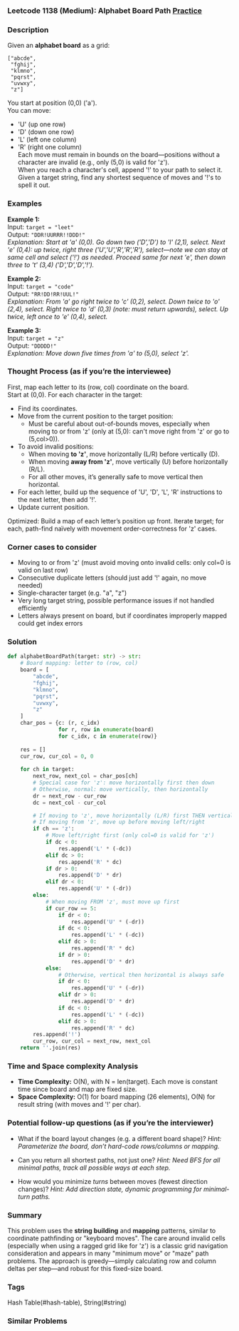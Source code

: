 ### Leetcode 1138 (Medium): Alphabet Board Path [Practice](https://leetcode.com/problems/alphabet-board-path)

### Description  
Given an **alphabet board** as a grid:  
```
["abcde", 
 "fghij", 
 "klmno", 
 "pqrst", 
 "uvwxy", 
 "z"]
```
You start at position (0,0) ('a').  
You can move:  
- 'U' (up one row)  
- 'D' (down one row)
- 'L' (left one column)
- 'R' (right one column)  
Each move must remain in bounds on the board—positions without a character are invalid (e.g., only (5,0) is valid for 'z').  
When you reach a character's cell, append '!' to your path to select it.  
Given a target string, find any shortest sequence of moves and '!'s to spell it out.

### Examples  

**Example 1:**  
Input: `target = "leet"`  
Output: `"DDR!UURRR!!DDD!"`  
*Explanation: Start at 'a' (0,0). Go down two ('D','D') to 'l' (2,1), select. Next 'e' (0,4): up twice, right three ('U','U','R','R','R'), select—note we can stay at same cell and select ('!') as needed. Proceed same for next 'e', then down three to 't' (3,4) ('D','D','D','!').*

**Example 2:**  
Input: `target = "code"`  
Output: `"RR!DD!RR!UUL!"`  
*Explanation: From 'a' go right twice to 'c' (0,2), select. Down twice to 'o' (2,4), select. Right twice to 'd' (0,3) (note: must return upwards), select. Up twice, left once to 'e' (0,4), select.*

**Example 3:**  
Input: `target = "z"`  
Output: `"DDDDD!"`  
*Explanation: Move down five times from 'a' to (5,0), select 'z'.*

### Thought Process (as if you’re the interviewee)  
First, map each letter to its (row, col) coordinate on the board.  
Start at (0,0). For each character in the target:
- Find its coordinates.
- Move from the current position to the target position:
  - Must be careful about out-of-bounds moves, especially when moving to or from 'z' (only at (5,0): can't move right from 'z' or go to (5,col>0)).
- To avoid invalid positions:
  - When moving **to 'z'**, move horizontally (L/R) before vertically (D).
  - When moving **away from 'z'**, move vertically (U) before horizontally (R/L).
  - For all other moves, it’s generally safe to move vertical then horizontal.
- For each letter, build up the sequence of 'U', 'D', 'L', 'R' instructions to the next letter, then add '!'.
- Update current position.

Optimized: Build a map of each letter’s position up front. Iterate target; for each, path-find naïvely with movement order-correctness for 'z' cases.

### Corner cases to consider  
- Moving to or from 'z' (must avoid moving onto invalid cells: only col=0 is valid on last row)
- Consecutive duplicate letters (should just add '!' again, no move needed)
- Single-character target (e.g. "a", "z")
- Very long target string, possible performance issues if not handled efficiently
- Letters always present on board, but if coordinates improperly mapped could get index errors

### Solution

```python
def alphabetBoardPath(target: str) -> str:
    # Board mapping: letter to (row, col)
    board = [
        "abcde",
        "fghij",
        "klmno",
        "pqrst",
        "uvwxy",
        "z"
    ]
    char_pos = {c: (r, c_idx)
                for r, row in enumerate(board)
                for c_idx, c in enumerate(row)}
    
    res = []
    cur_row, cur_col = 0, 0
    
    for ch in target:
        next_row, next_col = char_pos[ch]
        # Special case for 'z': move horizontally first then down
        # Otherwise, normal: move vertically, then horizontally
        dr = next_row - cur_row
        dc = next_col - cur_col

        # If moving to 'z', move horizontally (L/R) first THEN vertical
        # If moving from 'z', move up before moving left/right
        if ch == 'z':
            # Move left/right first (only col=0 is valid for 'z')
            if dc < 0:
                res.append('L' * (-dc))
            elif dc > 0:
                res.append('R' * dc)
            if dr > 0:
                res.append('D' * dr)
            elif dr < 0:
                res.append('U' * (-dr))
        else:
            # When moving FROM 'z', must move up first
            if cur_row == 5:
                if dr < 0:
                    res.append('U' * (-dr))
                if dc < 0:
                    res.append('L' * (-dc))
                elif dc > 0:
                    res.append('R' * dc)
                if dr > 0:
                    res.append('D' * dr)
            else:
                # Otherwise, vertical then horizontal is always safe
                if dr < 0:
                    res.append('U' * (-dr))
                elif dr > 0:
                    res.append('D' * dr)
                if dc < 0:
                    res.append('L' * (-dc))
                elif dc > 0:
                    res.append('R' * dc)
        res.append('!')
        cur_row, cur_col = next_row, next_col
    return ''.join(res)
```

### Time and Space complexity Analysis  
- **Time Complexity:** O(N), with N = len(target). Each move is constant time since board and map are fixed size.
- **Space Complexity:** O(1) for board mapping (26 elements), O(N) for result string (with moves and '!' per char).

### Potential follow-up questions (as if you’re the interviewer)  

- What if the board layout changes (e.g. a different board shape)?
  *Hint: Parameterize the board, don’t hard-code rows/columns or mapping.*

- Can you return all shortest paths, not just one?
  *Hint: Need BFS for all minimal paths, track all possible ways at each step.*

- How would you minimize *turns* between moves (fewest direction changes)?
  *Hint: Add direction state, dynamic programming for minimal-turn paths.*

### Summary
This problem uses the **string building** and **mapping** patterns, similar to coordinate pathfinding or "keyboard moves". The care around invalid cells (especially when using a ragged grid like for 'z') is a classic grid navigation consideration and appears in many "minimum move" or "maze" path problems. The approach is greedy—simply calculating row and column deltas per step—and robust for this fixed-size board.

### Tags
Hash Table(#hash-table), String(#string)

### Similar Problems
